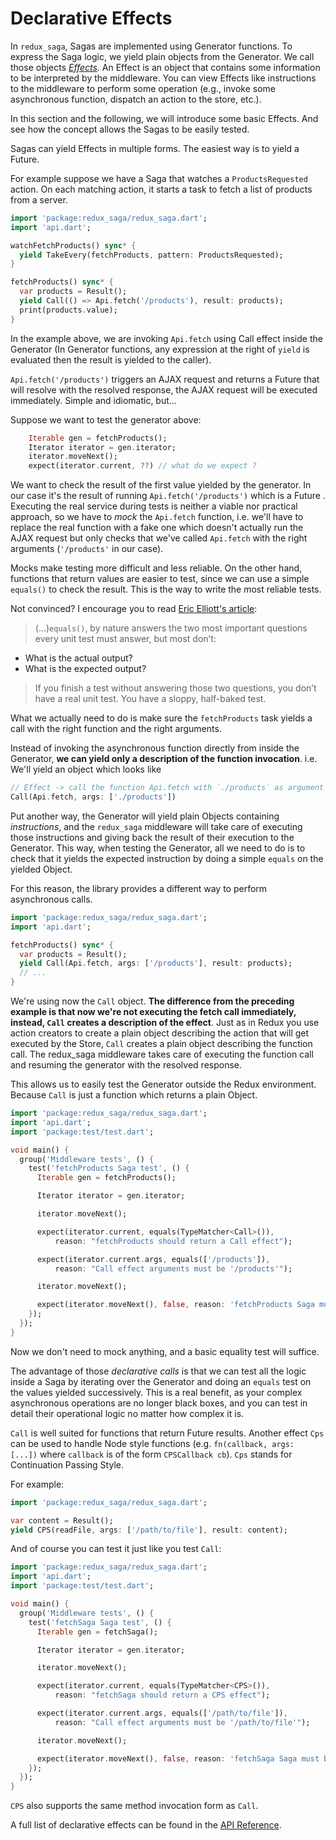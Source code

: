 # Declarative Effects

In `redux_saga`, Sagas are implemented using Generator functions. To express the Saga logic, we yield plain objects from the Generator. We call those objects [*Effects*](/doc/effects/README.md). An Effect is an object that contains some information to be interpreted by the middleware. You can view Effects like instructions to the middleware to perform some operation (e.g., invoke some asynchronous function, dispatch an action to the store, etc.).

In this section and the following, we will introduce some basic Effects. And see how the concept allows the Sagas to be easily tested.

Sagas can yield Effects in multiple forms. The easiest way is to yield a Future.

For example suppose we have a Saga that watches a `ProductsRequested` action. On each matching action, it starts a task to fetch a list of products from a server.

```dart
import 'package:redux_saga/redux_saga.dart';
import 'api.dart';

watchFetchProducts() sync* {
  yield TakeEvery(fetchProducts, pattern: ProductsRequested);
}

fetchProducts() sync* {
  var products = Result();
  yield Call(() => Api.fetch('/products'), result: products);
  print(products.value);
}
```

In the example above, we are invoking `Api.fetch` using Call effect inside the Generator (In Generator functions, any expression at the right of `yield` is evaluated then the result is yielded to the caller).

`Api.fetch('/products')` triggers an AJAX request and returns a Future that will resolve with the resolved response, the AJAX request will be executed immediately. Simple and idiomatic, but...

Suppose we want to test the generator above:

```dart
    Iterable gen = fetchProducts();
    Iterator iterator = gen.iterator;
    iterator.moveNext();
    expect(iterator.current, ??) // what do we expect ?
```

We want to check the result of the first value yielded by the generator. In our case it's the result of running `Api.fetch('/products')` which is a Future . Executing the real service during tests is neither a viable nor practical approach, so we have to *mock* the `Api.fetch` function, i.e. we'll have to replace the real function with a fake one which doesn't actually run the AJAX request but only checks that we've called `Api.fetch` with the right arguments (`'/products'` in our case).

Mocks make testing more difficult and less reliable. On the other hand, functions that return values are easier to test, since we can use a simple `equals()` to check the result. This is the way to write the most reliable tests.

Not convinced? I encourage you to read [Eric Elliott's article](https://medium.com/javascript-scene/what-every-unit-test-needs-f6cd34d9836d#.4ttnnzpgc):

> (...)`equals()`, by nature answers the two most important questions every unit test must answer,
but most don’t:
- What is the actual output?
- What is the expected output?
>
> If you finish a test without answering those two questions, you don’t have a real unit test. You have a sloppy, half-baked test.

What we actually need to do is make sure the `fetchProducts` task yields a call with the right function and the right arguments.

Instead of invoking the asynchronous function directly from inside the Generator, **we can yield only a description of the function invocation**. i.e. We'll yield an object which looks like

```dart
// Effect -> call the function Api.fetch with `./products` as argument
Call(Api.fetch, args: ['./products'])
```

Put another way, the Generator will yield plain Objects containing *instructions*, and the `redux_saga` middleware will take care of executing those instructions and giving back the result of their execution to the Generator. This way, when testing the Generator, all we need to do is to check that it yields the expected instruction by doing a simple `equals` on the yielded Object.

For this reason, the library provides a different way to perform asynchronous calls.

```dart
import 'package:redux_saga/redux_saga.dart';
import 'api.dart';

fetchProducts() sync* {
  var products = Result();
  yield Call(Api.fetch, args: ['/products'], result: products);
  // ...
}
```

We're using now the `Call` object. **The difference from the preceding example is that now we're not executing the fetch call immediately, instead, `Call` creates a description of the effect**. Just as in Redux you use action creators to create a plain object describing the action that will get executed by the Store, `Call` creates a plain object describing the function call. The redux_saga middleware takes care of executing the function call and resuming the generator with the resolved response.

This allows us to easily test the Generator outside the Redux environment. Because `Call` is just a function which returns a plain Object.

```dart
import 'package:redux_saga/redux_saga.dart';
import 'api.dart';
import 'package:test/test.dart';

void main() {
  group('Middleware tests', () {
    test('fetchProducts Saga test', () {
      Iterable gen = fetchProducts();

      Iterator iterator = gen.iterator;

      iterator.moveNext();

      expect(iterator.current, equals(TypeMatcher<Call>()),
          reason: "fetchProducts should return a Call effect");

      expect(iterator.current.args, equals(['/products']),
          reason: "Call effect arguments must be '/products'");

      iterator.moveNext();

      expect(iterator.moveNext(), false, reason: 'fetchProducts Saga must be done');
    });
  });
}
```

Now we don't need to mock anything, and a basic equality test will suffice.

The advantage of those *declarative calls* is that we can test all the logic inside a Saga by iterating over the Generator and doing an `equals` test on the values yielded successively. This is a real benefit, as your complex asynchronous operations are no longer black boxes, and you can test in detail their operational logic no matter how complex it is.

`Call` is well suited for functions that return Future results. Another effect `Cps` can be used to handle Node style functions (e.g. `fn(callback, args: [...])` where `callback` is of the form `CPSCallback cb`). `Cps` stands for Continuation Passing Style.

For example:

```dart
import 'package:redux_saga/redux_saga.dart';

var content = Result();
yield CPS(readFile, args: ['/path/to/file'], result: content);
```

And of course you can test it just like you test `Call`:

```dart
import 'package:redux_saga/redux_saga.dart';
import 'api.dart';
import 'package:test/test.dart';

void main() {
  group('Middleware tests', () {
    test('fetchSaga Saga test', () {
      Iterable gen = fetchSaga();

      Iterator iterator = gen.iterator;

      iterator.moveNext();

      expect(iterator.current, equals(TypeMatcher<CPS>()),
          reason: "fetchSaga should return a CPS effect");

      expect(iterator.current.args, equals(['/path/to/file']),
          reason: "Call effect arguments must be '/path/to/file'");

      iterator.moveNext();

      expect(iterator.moveNext(), false, reason: 'fetchSaga Saga must be done');
    });
  });
}
```

`CPS` also supports the same method invocation form as `Call`.

A full list of declarative effects can be found in the [API Reference](https://pub.dev/documentation/redux_saga).

